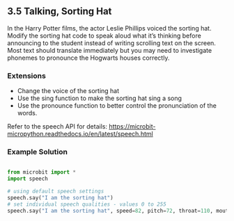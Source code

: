 ## 3.5 Talking, Sorting Hat

In the Harry Potter films, the actor Leslie Phillips voiced the sorting hat. Modify the
sorting hat code to speak aloud what it’s thinking before announcing to the student instead of writing
scrolling text on the screen. Most text should translate immediately but you may need to investigate
phonemes to pronounce the Hogwarts houses correctly.


### Extensions

* Change the voice of the sorting hat
* Use the sing function to make the sorting hat sing a song
* Use the pronounce function to better control the pronunciation of the words.

Refer to the speech API for details: https://microbit-micropython.readthedocs.io/en/latest/speech.html


### Example Solution

```python

from microbit import *
import speech

# using default speech settings
speech.say("I am the sorting hat")
# set individual speech qualities - values 0 to 255
speech.say("I am the sorting hat", speed=82, pitch=72, throat=110, mouth=105)

```
